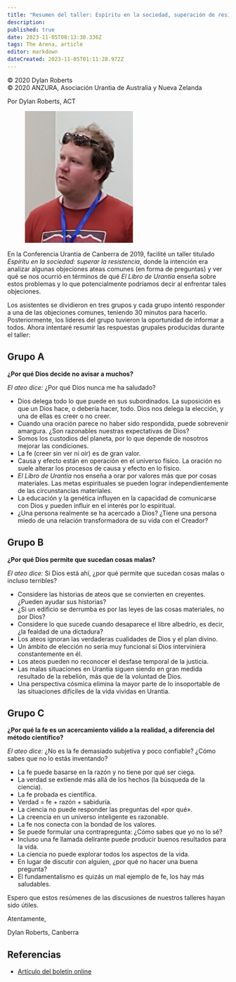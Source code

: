 ```yaml
---
title: "Resumen del taller: Espíritu en la sociedad, superación de resistencias"
description: 
published: true
date: 2023-11-05T08:13:38.336Z
tags: The Arena, article
editor: markdown
dateCreated: 2023-11-05T01:11:28.972Z
---
```


<p class="v-card v-sheet theme--light grey lighten-3 px-2">© 2020 Dylan Roberts<br>© 2020 ANZURA, Asociación Urantia de Australia y Nueva Zelanda</p>


Por Dylan Roberts, ACT

<figure id="Figure_1" class="image urantiapedia image-style-align-left">
<img src="/image/article/The_Arena/DylanCanb19-246x300.jpg" alt="Dylan Roberts">
</figure>

En la Conferencia Urantia de Canberra de 2019, facilité un taller titulado _Espíritu en la sociedad: superar la resistencia_, donde la intención era analizar algunas objeciones ateas comunes (en forma de preguntas) y ver qué se nos ocurrió en términos de qué _El Libro de Urantia_ enseña sobre estos problemas y lo que potencialmente podríamos decir al enfrentar tales objeciones.

Los asistentes se dividieron en tres grupos y cada grupo intentó responder a una de las objeciones comunes, teniendo 30 minutos para hacerlo. Posteriormente, los líderes del grupo tuvieron la oportunidad de informar a todos. Ahora intentaré resumir las respuestas grupales producidas durante el taller:
<br style="clear:both;"/>

## Grupo A

**¿Por qué Dios decide no avisar a muchos?**

_El ateo dice:_ ¿Por qué Dios nunca me ha saludado?

- Dios delega todo lo que puede en sus subordinados. La suposición es que un Dios hace, o debería hacer, todo. Dios nos delega la elección, y una de ellas es creer o no creer.
- Cuando una oración parece no haber sido respondida, puede sobrevenir amargura. ¿Son razonables nuestras expectativas de Dios?
- Somos los custodios del planeta, por lo que depende de nosotros mejorar las condiciones.
- La fe (creer sin ver ni oír) es de gran valor.
- Causa y efecto están en operación en el universo físico. La oración no suele alterar los procesos de causa y efecto en lo físico.
- _El Libro de Urantia_ nos enseña a orar por valores más que por cosas materiales. Las metas espirituales se pueden lograr independientemente de las circunstancias materiales.
- La educación y la genética influyen en la capacidad de comunicarse con Dios y pueden influir en el interés por lo espiritual.
- ¿Una persona realmente se ha acercado a Dios? ¿Tiene una persona miedo de una relación transformadora de su vida con el Creador?

## Grupo B

**¿Por qué Dios permite que sucedan cosas malas?**

_El ateo dice:_ Si Dios está ahí, ¿por qué permite que sucedan cosas malas o incluso terribles?

- Considere las historias de ateos que se convierten en creyentes. ¿Pueden ayudar sus historias?
- ¿Si un edificio se derrumba es por las leyes de las cosas materiales, no por Dios?
- Considere lo que sucede cuando desaparece el libre albedrío, es decir, ¿la fealdad de una dictadura?
- Los ateos ignoran las verdaderas cualidades de Dios y el plan divino.
- Un ámbito de elección no sería muy funcional si Dios interviniera constantemente en él.
- Los ateos pueden no reconocer el desfase temporal de la justicia.
- Las malas situaciones en Urantia siguen siendo en gran medida resultado de la rebelión, más que de la voluntad de Dios.
- Una perspectiva cósmica elimina la mayor parte de lo insoportable de las situaciones difíciles de la vida vividas en Urantia.

## Grupo C

**¿Por qué la fe es un acercamiento válido a la realidad, a diferencia del método científico?**

_El ateo dice:_ ¿No es la fe demasiado subjetiva y poco confiable? ¿Cómo sabes que no lo estás inventando?

- La fe puede basarse en la razón y no tiene por qué ser ciega.
- La verdad se extiende más allá de los hechos (la búsqueda de la ciencia).
- La fe probada es científica.
- Verdad = fe + razón + sabiduría.
- La ciencia no puede responder las preguntas del «por qué».
- La creencia en un universo inteligente es razonable.
- La fe nos conecta con la bondad de los valores.
- Se puede formular una contrapregunta: ¿Cómo sabes que yo no lo sé?
- Incluso una fe llamada delirante puede producir buenos resultados para la vida.
- La ciencia no puede explorar todos los aspectos de la vida.
- En lugar de discutir con alguien, ¿por qué no hacer una buena pregunta?
- El fundamentalismo es quizás un mal ejemplo de fe, los hay más saludables.

Espero que estos resúmenes de las discusiones de nuestros talleres hayan sido útiles.

Atentamente,

Dylan Roberts,
Canberra

## Referencias

- [Artículo del boletín online](https://anzura.urantia-association.org/2019/11/21/workshop-summary-spirit-society-overcoming-resistance)

